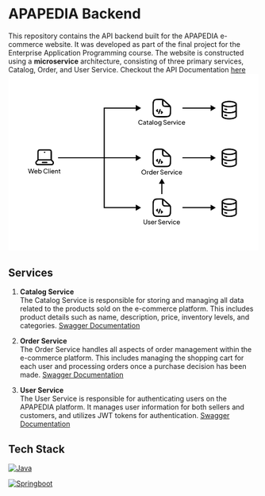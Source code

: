 # APAPEDIA Backend
This repository contains the API backend built for the APAPEDIA e-commerce website. It was developed as part of the final project for the Enterprise Application Programming course. The website is constructed using a **microservice** architecture, consisting of three primary services, Catalog, Order, and User Service. Checkout the API Documentation [here](https://docs.google.com/document/d/1e9xxnH1Q4f0g-abZNKhmCT4V_m9AtI61WhrVTsU6mXc/edit?usp=sharing)
![image](backend-architecture.png)

## Services
1. **Catalog Service**<br>
The Catalog Service is responsible for storing and managing all data related to the products sold on the e-commerce platform. This includes product details such as name, description, price, inventory levels, and categories.
[Swagger Documentation](http://localhost:8082/swagger-ui/index.html)

2. **Order Service**<br>
The Order Service handles all aspects of order management within the e-commerce platform. This includes managing the shopping cart for each user and processing orders once a purchase decision has been made.
[Swagger Documentation](http://localhost:8083/swagger-ui/index.html)

3. **User Service**<br>
The User Service is responsible for authenticating users on the APAPEDIA platform. It manages user information for both sellers and customers, and utilizes JWT tokens for authentication.
[Swagger Documentation](http://localhost:8081/swagger-ui/index.html)

## Tech Stack
<p>
    <a href="#"><img alt="Java" src="https://img.shields.io/badge/Java-ED8B00?style=for-the-badge&logo=openjdk&logoColor=white"></a>
</p>

<p>
    <a href="#"><img alt="Springboot" src="https://img.shields.io/badge/SpringBoot-6DB33F?style=flat-square&logo=Spring&logoColor=white"></a>
</p>